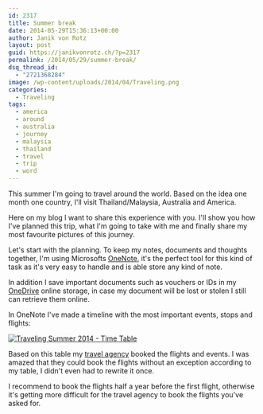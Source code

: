 ```yaml
---
id: 2317
title: Summer break
date: 2014-05-29T15:36:13+00:00
author: Janik von Rotz
layout: post
guid: https://janikvonrotz.ch/?p=2317
permalink: /2014/05/29/summer-break/
dsq_thread_id:
  - "2721368284"
image: /wp-content/uploads/2014/04/Traveling.png
categories:
  - Traveling
tags:
  - america
  - around
  - australia
  - journey
  - malaysia
  - thailand
  - travel
  - trip
  - word
---
```

This summer I'm going to travel around the world. Based on the idea one month one country, I'll visit Thailand/Malaysia, Australia and America.

Here on my blog I want to share this experience with you. I'll show you how I've planned this trip, what I'm going to take with me and finally share my most favourite pictures of this journey.
<!--more-->
Let's start with the planning. To keep my notes, documents and thoughts together, I'm using Microsofts [OneNote](http://www.onenote.com/), it's the perfect tool for this kind of task as it's very easy to handle and is able store any kind of note.

In addition I save important documents such as vouchers or IDs in my [OneDrive](https://onedrive.live.com/) online storage, in case my document will be lost or stolen I still can retrieve them online.

In OneNote I've made a timeline with the most important events, stops and flights:

[![Traveling Summer 2014 - Time Table](https://janikvonrotz.ch/wp-content/uploads/2014/05/Traveling-Summer-2014-Time-Table.png)](https://janikvonrotz.ch/wp-content/uploads/2014/05/Traveling-Summer-2014-Time-Table.png)

Based on this table my [travel agency](http://www.statravel.com/) booked the flights and events. I was amazed that they could book the flights without an exception according to my table, I didn't even had to rewrite it once.

I recommend to book the flights half a year before the first flight, otherwise it's getting more difficult for the travel agency to book the flights you've asked for.